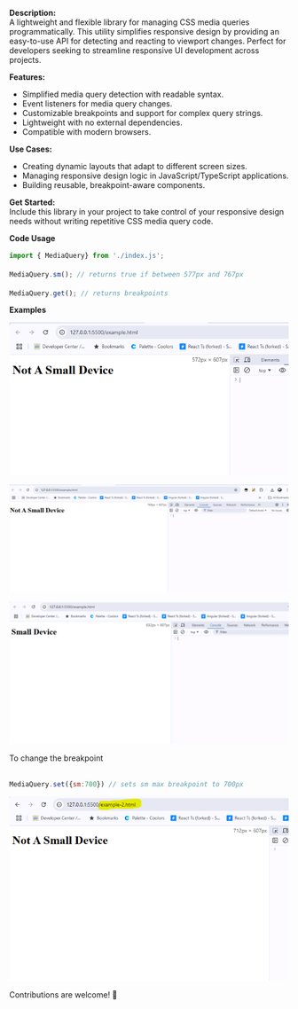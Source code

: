 **Description:**  
A lightweight and flexible library for managing CSS media queries programmatically. This utility simplifies responsive design by providing an easy-to-use API for detecting and reacting to viewport changes. Perfect for developers seeking to streamline responsive UI development across projects.

**Features:**  
- Simplified media query detection with readable syntax.  
- Event listeners for media query changes.  
- Customizable breakpoints and support for complex query strings.  
- Lightweight with no external dependencies.  
- Compatible with modern browsers.  

**Use Cases:**  
- Creating dynamic layouts that adapt to different screen sizes.  
- Managing responsive design logic in JavaScript/TypeScript applications.  
- Building reusable, breakpoint-aware components.  

**Get Started:**  
Include this library in your project to take control of your responsive design needs without writing repetitive CSS media query code.  

**Code Usage**

```js
import { MediaQuery} from './index.js';

MediaQuery.sm(); // returns true if between 577px and 767px

MediaQuery.get(); // returns breakpoints

```

**Examples**

![Alt text](images/less-than-577px.png?raw=true "Less than 577px")

![Alt text](images/greater-than-767px.png?raw=true "Greater than 767px")

![Alt text](images/between-577px-and-767px.png?raw=true "Between 577px & 767px")

To change the breakpoint

```js

MediaQuery.set({sm:700}) // sets sm max breakpoint to 700px

```

![Alt text](images/set-sm-700px.png?raw=true "Changing break point to 700px")


Contributions are welcome! 🎉